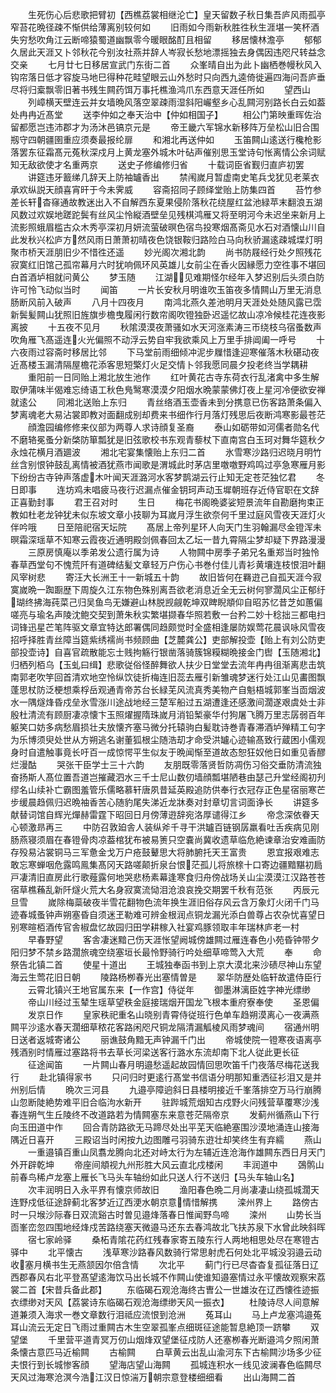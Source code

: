 <!-- { "loadSidebar": true } -->
　　生死伤心后悲歌把臂初【西樵荔裳相继沦亡】皇天留数子秋日集吾庐风雨孤亭窄苔花晩径疎不惭供给薄离别较何如
　　旧雨如今雨新秋胜徃秋生涯堪一笑杯酒失穷愁吹角江云断啼猿蜀道幽飘零今暖眼酩酊且相留
　　移居懐林澹亭
　　郁郁久居此天涯又卜邻秋花今别汝社燕并辞人岑寂长愁地漂摇独去身偶因违咫尺转益念交亲
　　七月廿七日移居宣武门东街二首
　　众峯晴自出为此卜幽栖巻幔秋风入钩帘落日低才容旋马地巳得种花畦望眼云山外愁时只向西九逵倚徙遍四海问吾庐垂尽将归槖飘零旧著书残生闗药饵万事托樵渔鸿爪东西意天涯任所如
　　望西山
　　列嶂横天壁连云并女墙晩风落空翠疎雨湿斜阳巗壑乡心乱闗河别路长白云如葢处冉冉近髙堂
　　送李仲如之奉天治中【仲如相国子】
　　相公门第映重晖佐治留都愿岂违沛郡才为汤沐邑镐京元是
　　帝王畿六军锦水新移阵万垒松山旧合围剏守四朝疆圉重应须奏最报纶扉
　　和湘北再送仲如
　　玉笛闗山逺送行欃枪影落罢东征霜髙元菟秋深戍月上黄龙塞外城木叶砧声催别思玉堂诗句怅离情公余词赋知无敌欲使才名重两京
　　送史子修编修归省
　　十载词臣省觐归直庐初罢
　　讲筵违牙籖绨几辞天上防袖罏香出
　　禁闱嵗月暂虚南史笔兵戈犹见老莱衣承欢纵説天顔喜宵旰于今未霁威
　　容斋招同子顾绎堂贻上防集四首
　　苔竹参差长轩杳窱通故教迷出入不自解西东夏果侵阶落秋花绕屋红盆池緑苹末翻浪五湖风数过欢娱地蹉跎鬓有丝风尘怜縦酒壁垒见残棋鸿雁又将至明河今未迟坐来新月上流影照蛾眉槛古众木秀亭深初月妍流萤破暝色宿鸟投寒烟髙斋见水石对酒懐山川自此发秋兴松庐方然风雨日萧萧初晴夜色饶银鞍归路险白马向秋骄漏逺疎城堞灯明聚市桥天涯朋旧少不惜徃还遥
　　妙光阁次湘北韵
　　尚书防屐经行处夕照残花寂寞红旧馆己孤帘幕月六时犹响佩环风英雄儿女前尘在香火因縁愿力空徃事不堪回白首酒垆相就问黄公
　　梦玉随
　　江湖见难期怪尔经年入梦迟别后头须白防许可怜飞动似当时
　　闻笛
　　一片长安秋月明谁吹玉笛夜多情闗山万里无消息肠断风前入破声
　　八月十四夜月
　　南鸿北燕久差池明月天涯处处随风露已霑新鬓髪闗山犹照旧旌旗步檐曳履闲行数帘阁吹镫独卧迟遥忆故山凉冷候桂花连夜影离披
　　十五夜不见月
　　秋隂漠漠夜萧骚如水天河涨素涛三帀绕枝乌宿蚤数声吹角雁飞髙遥连火光偏照不动浮云势自牢我欲乘风上万里手排阊阖一呼号
　　十六夜雨过容斋时移居比邻
　　下马堂前雨细倾冲泥步屧惜逢迎寒催落木秋碪动夜近髙楼玉漏清隔屋檐花添客思短檠灯火足交情卜邻我愿同晨夕投老终当学耦耕
　　重阳前一日同贻上湘北放生池作
　　红叶黄花古寺东荷衣行乱渚禽中多生解取伊蒲味半偈难忘绮语工秋色鳬鹥寒漠漠夕阳烟水晩蒙蒙佛灯夜上星河冷便欲安禅就逺公
　　同湘北送贻上东归
　　青丝络酒玉壶香未到分携意已伤客路萧条偏入梦离魂老大易沾裳即教对面翻成别却费来书细作行月落灯残思后夜断鸿寒影最苍茫
　　顔澹园编修修来仪部为两尊人求诗顔复圣裔
　　泰山如砺带如河儒者勋名代不磨辂冕蚤分新棨防箪瓢犹是旧弦歌校书东观青藜杖下直南宫白玉珂对舞华筵秋夕永烛花横月酒廽波
　　湘北宅宴集懐贻上东归二首
　　氷雪寒沙路归迟晓月明竹丝含别恨钟鼓乱离情被酒犹燕市闻歌是渭城此时茅店里噭噭野鸡鸣过亭急寒雁月影下纷纷古寺钟声落虚木叶闻天涯潞河水客梦鹊湖云行止知无定苍茫独忆君
　　冬日即事
　　连坊鸡未唱疲马夜行迟漏点催金钥珂声动玉墀朝班存近侍官职在文辞正喜勤封事
　　君王召对时
　　生日
　　梅花书阁晩婆娑短景流年自勘磨拘束正教如杜老龙钟犹未似东坡文章小技聊为耳嵗月浮生欲奈何千里过庭风雪夜天涯灯火伴吟哦
　　日至陪祀宿天坛院
　　髙居上帝列星环人向天门生羽翰漏尽金镫浑未暝霜深瑶草不知寒云霞夜近通明殿剑佩春回太乙坛一昔九霄隔尘梦却疑下界路漫漫
　　三原房慎庵以季弟发公遗行属为诗
　　人物闗中房季子弟兄名重郑当时独怜春草西堂句不愧荒阡有道碑结髪文章轻万户伤心书巻付佳儿青衫黄壤连枝恨泪叶翻风宰树悲
　　寄汪大长洲王十一新城五十韵
　　故旧皆何在羇逰己自孤天涯今寂寞嵗晩一踟蹰歴下周旋久江东物色殊别离吾欲老消息近全无云树何寥濶风尘正郁纡瑚终拂海莼菜己归吴鱼鸟无嫌避山林脱觊觎乾坤双睥睨頫仰自昭苏忆昔芝如蕙偏嗟亮与瑜名声陵沈鲍交契到萧朱秋实繁堪撷春华照若敷一台矜二妙十稔拙三都电扫词锋迅星芒笔阵驱文章宜特达郎署偶同趋颇觉时全盛相逢屡防娱莺花晨讽咏风雪夜招呼择胜青丝障当筵紫绣襦尚书频顾曲【芝麓龚公】吏部解投壶【贻上有刘公防吏部投壶诗】自喜官疏散能忘士贱拘觞行银凿落骑簇锦糢糊晩接金门辔【玉随湘北】归栖列栢乌【玉虬曰缉】悲歌従俗怪醉舞欲人扶少日堂堂去流年冉冉徂渐离悲击筑南郭老吹竽回首清欢地空怜纵饮徒折梅连旧蕊去雁引新雏魂梦迷行处江山见畵图飘蓬思杖防泛梗想乘桴岳观通青帝苏台长緑芜风流真秀美物产自魁梧城郭峯当靣烟波水一隅燧烽昏戍垒氷雪涨川途战地经三楚军船过五湖遭逢还感激间濶遂艰虞处士非殷杜清流有顾厨凄凉懐卞玉照燿握隋珠嵗月消铅椠豪华付狗屠飞腾万里志孱弱百年躯笑口妨多病愁眉损壮夫放懐齐塞马微分托辕驹白髪耽诗巻青春滞酒垆殚精工句字为乐博须臾处世从方朔逃名谢董狐根尘随浩刧才命受洪罏心迹输髙致行蔵困小儒观身时自遣触事竟长吁百一成惊愕平生似友于晩闻惭至道故态恕狂奴他日如重见香醪烂漫酤
　　哭张干臣学士三十六韵
　　友朋既零落贤哲防凋伤习俗交垂防清流独奋扬斯人髙位置吾道岂摧藏泗水三千士尼山数仞墙顔瓢堪陋巷由瑟己升堂经阁初刋缪名山续补亡霸图羞管乐儒略慕轩唐夙昔延英殿追防供奉行衣冠存正色星宿丽寒芒步缓晨趋佩归迟晩袖香苦心随豹尾失涕近龙牀奏对封章切言词面诤长
　　讲筵多献替词馆自辉光燀赫雷霆下昭回日月傍薄逰辞宛洛厚谴得江乡
　　帝念深依眷天心顿激昻再三
　　中防召敦廹舎人装纵斧千寻干洪罏百链钢孱羸看吐舌疾病见刚肠燕寝须眉在春镫骨肉凉葢棺犹布被易箦只空嚢尚冀收遗草临危絶谏章治安难画防存殁易沾裳铜马三军惫金戈万户疮鼓鼙思大将肺腑托天王富贵
　　恩宜报艰难志敢忘寒蝉咽危露鸣鳯集髙冈天路嗟颠折泉台恨茫孤儿将旅榇十口寄边疆黯黮初扃戸凄清旧直房此行歌薤露何地哭悲杨素幕逢寒食归舟傍战场关山尘漠漠江汉路苍苍宿草樵蘓乱新阡燧火荒大名身寂寞流恸泪沧浪哀挽交期罢千秋有范张
　　丙辰元旦雪
　　嵗除梅蘂破夜半雪花翻物色流年换生涯旧俗存风云含万象灯火闭千门马迹春城蚤钟声朔塞昏自须迷玊勒难可辨金根润点铜龙漏光添白兽尊占农杂忧喜望日别寒暄栢酒传官舎椒盘忆故园归田学耕稼入社宴鸡豚领取丰年瑞林庐老一村
　　早春野望
　　客舎凄迷黯己伤天涯怅望阙城傍雄闗过雁连春色小苑昏钟带夕阳归梦不禁乡路濶旅魂空绕塞垣长最怜野骑行吟处细草啼莺入大荒
　　奉
　　命祭告北镇二首
　　使星十道出
　　王城独奉函书到上京大漠北来沙碛尽神山东望海云生莺花旧日朝
　　陵路杨栁春光出塞情曽是
　　翠华防歴处临轩故遣侍臣行
　　云霄北镇兴王地官属东来【一作宫】侍従年
　　御墨淋漓臣姓字神光缥缈
　　帝山川经过玉辇生瑶草望秩金庭接瑞烟开国龙飞根本重府寮奉使
　　圣恩偏
　　发京日作
　　皇家秩祀重名山晓别青霄侍従班行色单车趋朔漠离心一夜满燕闗平沙逺水春天濶细草秾花客路闲咫尺铜龙隔清漏觚棱风雨梦魂间
　　宿通州明日送者返城寄诸公
　　丽谯鼓角黯无声钟漏千门出
　　帝城使院一镫寒夜语离亭残酒别时情雁过塞路将书去草长河梁送客行潞水东流却南下北人従此更长征
　　征途闻笛
　　一片闗山春月明邉愁遥起故园情回思吹笛千门夜落尽梅花送我行
　　赴北镇得家书
　　只问归时更逺行髙堂书信语分明那知重洒征衫泪又是并州别后情
　　晩次三河县
　　九邉亭障逈斜日县楼明接近千峯落排空万马行崩腾山忽断陡絶势难平旧合临泃水新开
　　驻跸城荒烟知古戍野火问残营草覆寒沙浅春连朔气生丘陵终不改道路若为情闗塞东来意苍茫隔帝京
　　发蓟州循燕山下行向玉田道中作
　　回合青防路欲无马蹄尽处出平芜天临絶塞围沙漠地涌连山接海隅近日喜开
　　三殿诏当时闲按九边图雕弓羽骑东逰壮却笑终生有弃繻
　　燕山
　　一重邉镇百重山凤翥龙腾向北还对峙太行为左辅近连沧海作雄闗东西日月天门外开辟乾坤
　　帝座间頫视九州形胜大风云直北戍楼闲
　　丰润道中
　　鵶鹘山前春鸟稀卢龙塞上雁长飞马头车轴纷如此只送人行不送归【马头车轴山名】
　　次丰润明日入永平界有懐京师故旧
　　渔阳春色晩二月尚凄凄山绕孤城濶天连野戍低征途辞蓟北客梦近辽西浭水朝京意情惜解携
　　滦州界上
　　路傍古时一只堠沙际春日双流谿古时曽见邉烽落春日惟闻野鸟啼
　　滦州
　　山势长当靣峯峦忽四围地经烽戍苦路绕塞天微邉马还东去春鸿故北飞扶苏泉下水曾此映斜晖
　　宿七家岭驿
　　桑柘青隂花药红残春家寄五陵东行人两地相思处尽在寒镫古驿中
　　北平懐古
　　浅草寒沙路春风数骑行常思射虎石何处北平城没羽邉云动收塞月横书生无燕颔因尔倍含情
　　次北平
　　蓟门行已尽杳杳复孤征落日辽西郡春风右北平登髙望逺海饮马出长城不作闗山使谁知邉塞情过永平懐故观察宋荔裳二首【宋昔兵备此郡】
　　东临碣石观沧海终古曺公一世雄汝在辽西懐徃迹振衣缥缈对天风【荔裳诗东临碣石观沧海缥缈天风一振衣】
　　杜陵诗尽人间意解道兼须入海求一巻文章数行泪祗应流恨到沧洲
　　菟耳山
　　马上卢龙塞鸿邉菟耳山流云无定日飞雨过重闗古木生空翠孤峯点细斑征途能暂息絶顶一跻攀
　　双望堡
　　千里营平道青冥万仞山烟烽双望堡征戍防人还塞栁春光断邉鸿夕照闲萧条懐古意匹马近榆闗
　　古榆闗
　　白草黄云出乱山渝河东下古榆闗沙场多少征夫恨行到长城惨客顔
　　望海店望山海闗
　　孤城连积水一线见波澜春色临闗尽天风过海寒沧溟今浩江汉日惊湍万朝宗意登楼细细看
　　出山海闗二首
